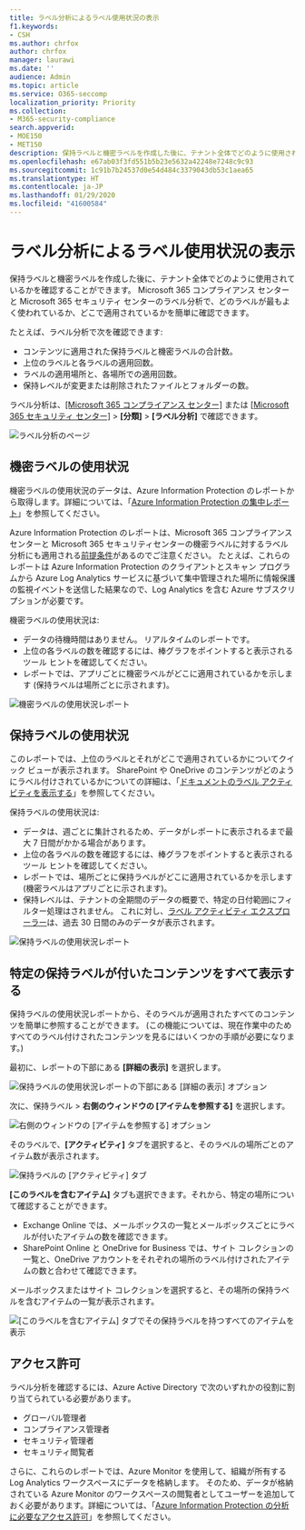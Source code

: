 ```yaml
---
title: ラベル分析によるラベル使用状況の表示
f1.keywords:
- CSH
ms.author: chrfox
author: chrfox
manager: laurawi
ms.date: ''
audience: Admin
ms.topic: article
ms.service: O365-seccomp
localization_priority: Priority
ms.collection:
- M365-security-compliance
search.appverid:
- MOE150
- MET150
description: 保持ラベルと機密ラベルを作成した後に、テナント全体でどのように使用されているかを確認することができます。 Microsoft 365 コンプライアンス センターと Microsoft 365 セキュリティ センターのラベル分析で、どのラベルが最もよく使われているか、どこで適用されているかを簡単に確認できます。
ms.openlocfilehash: e67ab03f3fd551b5b23e5632a42248e7248c9c93
ms.sourcegitcommit: 1c91b7b24537d0e54d484c3379043db53c1aea65
ms.translationtype: HT
ms.contentlocale: ja-JP
ms.lasthandoff: 01/29/2020
ms.locfileid: "41600584"
---
```

# <a name="view-label-usage-with-label-analytics"></a>ラベル分析によるラベル使用状況の表示

保持ラベルと機密ラベルを作成した後に、テナント全体でどのように使用されているかを確認することができます。 Microsoft 365 コンプライアンス センターと Microsoft 365 セキュリティ センターのラベル分析で、どのラベルが最もよく使われているか、どこで適用されているかを簡単に確認できます。

たとえば、ラベル分析で次を確認できます:

- コンテンツに適用された保持ラベルと機密ラベルの合計数。
- 上位のラベルと各ラベルの適用回数。
- ラベルの適用場所と、各場所での適用回数。
- 保持レベルが変更または削除されたファイルとフォルダーの数。

ラベル分析は、[[Microsoft 365 コンプライアンス センター]](https://compliance.microsoft.com/labelanalytics) または [[Microsoft 365 セキュリティ センター]](https://security.microsoft.com/labelanalytics)  >  **[分類]**  >  **[ラベル分析]** で確認できます。

![ラベル分析のページ](media/label-analytics-page.png)

## <a name="sensitivity-label-usage"></a>機密ラベルの使用状況

機密ラベルの使用状況のデータは、Azure Information Protection のレポートから取得します。詳細については、「[Azure Information Protection の集中レポート](https://docs.microsoft.com/azure/information-protection/reports-aip)」を参照してください。

Azure Information Protection のレポートは、Microsoft 365 コンプライアンス センターと Microsoft 365 セキュリティセンターの機密ラベルに対するラベル分析にも適用される[前提条件](/azure/information-protection/reports-aip#prerequisites)があるのでご注意ください。 たとえば、これらのレポートは Azure Information Protection のクライアントとスキャン プログラムから Azure Log Analytics サービスに基づいて集中管理された場所に情報保護の監視イベントを送信した結果なので、Log Analytics を含む Azure サブスクリプションが必要です。

機密ラベルの使用状況は:

- データの待機時間はありません。 リアルタイムのレポートです。
- 上位の各ラベルの数を確認するには、棒グラフをポイントすると表示されるツール ヒントを確認してください。
- レポートでは、アプリごとに機密ラベルがどこに適用されているかを示します (保持ラベルは場所ごとに示されます)。

![機密ラベルの使用状況レポート](media/sensitivity-label-usage-report.png)

## <a name="retention-label-usage"></a>保持ラベルの使用状況

このレポートでは、上位のラベルとそれがどこで適用されているかについてクイック ビューが表示されます。 SharePoint や OneDrive のコンテンツがどのようにラベル付けされているかについての詳細は、「[ドキュメントのラベル アクティビティを表示する](view-label-activity-for-documents.md)」を参照してください。

保持ラベルの使用状況は:

- データは、週ごとに集計されるため、データがレポートに表示されるまで最大 7 日間がかかる場合があります。
- 上位の各ラベルの数を確認するには、棒グラフをポイントすると表示されるツール ヒントを確認してください。
- レポートでは、場所ごとに保持ラベルがどこに適用されているかを示します (機密ラベルはアプリごとに示されます)。
- 保持レベルは、テナントの全期間のデータの概要で、特定の日付範囲にフィルター処理はされません。 これに対し、[ラベル アクティビティ エクスプローラー](view-label-activity-for-documents.md)は、過去 30 日間のみのデータが表示されます。

![保持ラベルの使用状況レポート](media/retention-label-usage-report.png)

## <a name="view-all-content-with-a-specific-retention-label"></a>特定の保持ラベルが付いたコンテンツをすべて表示する

保持ラベルの使用状況レポートから、そのラベルが適用されたすべてのコンテンツを簡単に参照することができます。 (この機能については、現在作業中のためすべてのラベル付けされたコンテンツを見るにはいくつかの手順が必要になります。)

最初に、レポートの下部にある **[詳細の表示]** を選択します。

![保持ラベルの使用状況レポートの下部にある [詳細の表示] オプション](media/retention-label-usage-view-details.png)

次に、保持ラベル > **右側のウィンドウの [アイテムを参照する]** を選択します。

![右側のウィンドウの [アイテムを参照する] オプション](media/retention-label-usage-explore-items.png)

そのラベルで、**[アクティビティ]** タブを選択すると、そのラベルの場所ごとのアイテム数が表示されます。

![保持ラベルの [アクティビティ] タブ](media/retention-label-usage-activity-tab.png)

**[このラベルを含むアイテム]** タブも選択できます。それから、特定の場所について確認することができます。

- Exchange Online では、メールボックスの一覧とメールボックスごとにラベルが付いたアイテムの数を確認できます。
- SharePoint Online と OneDrive for Business では、サイト コレクションの一覧と、OneDrive アカウントをそれぞれの場所のラベル付けされたアイテムの数と合わせて確認できます。

メールボックスまたはサイト コレクションを選択すると、その場所の保持ラベルを含むアイテムの一覧が表示されます。

![[このラベルを含むアイテム] タブでその保持ラベルを持つすべてのアイテムを表示](media/retention-label-usage-content-explorer.png)

## <a name="permissions"></a>アクセス許可

ラベル分析を確認するには、Azure Active Directory で次のいずれかの役割に割り当てられている必要があります。

- グローバル管理者
- コンプライアンス管理者
- セキュリティ管理者
- セキュリティ閲覧者

さらに、これらのレポートでは、Azure Monitor を使用して、組織が所有する Log Analytics ワークスペースにデータを格納します。 そのため、データが格納されている Azure Monitor のワークスペースの閲覧者としてユーザーを追加しておく必要があります。詳細については、「[Azure Information Protection の分析に必要なアクセス許可](https://docs.microsoft.com/azure/information-protection/reports-aip#permissions-required-for-azure-information-protection-analytics)」を参照してください。

